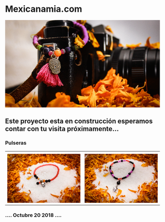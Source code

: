 # Mexicanamia.com


![](img/Contextos_muertos2018.gif)



## Este proyecto esta en construcción esperamos contar con tu visita próximamente...


### Pulseras

<div>
   <table>
      <tr>
    		<th></th>
    		<th></th>
      </tr>  
      <tr>
	<td><a href="img/pulseras/Pulsera01.jpg"><img src="img/pulseras/Pulsera01.jpg"  width="400"/></a></td>
        <td><a href="img/pulseras/Pulsera02.jpg"><img src="img/pulseras/Pulsera02.jpg"  width="400"/></a></td>
      </tr>  
</table>
</div>


### .... Octubre 20 2018 ....
